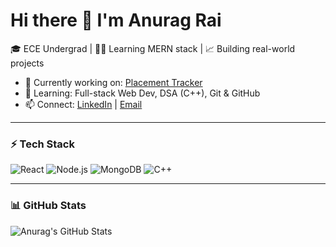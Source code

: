 
# Hi there 👋 I'm Anurag Rai

🎓 ECE Undergrad | 👨‍💻 Learning MERN stack | 📈 Building real-world projects

- 🔭 Currently working on: [Placement Tracker](https://github.com/raianurag18/placement-tracker)
- 🌱 Learning: Full-stack Web Dev, DSA (C++), Git & GitHub
- 📫 Connect: [LinkedIn](https://www.linkedin.com/in/raianurag18/) | [Email](mailto:your.email@example.com)

---

### ⚡ Tech Stack

![React](https://img.shields.io/badge/React-20232A?style=for-the-badge&logo=react)
![Node.js](https://img.shields.io/badge/Node.js-43853D?style=for-the-badge&logo=node.js)
![MongoDB](https://img.shields.io/badge/MongoDB-4EA94B?style=for-the-badge&logo=mongodb)
![C++](https://img.shields.io/badge/C++-00599C?style=for-the-badge&logo=c%2B%2B)

---

### 📊 GitHub Stats

![Anurag's GitHub Stats](https://github-readme-stats.vercel.app/api?username=raianurag18&show_icons=true&theme=tokyonight)


<!--
**raianurag18/raianurag18** is a ✨ _special_ ✨ repository because its `README.md` (this file) appears on your GitHub profile.

Here are some ideas to get you started:

- 🔭 I’m currently working on ...
- 🌱 I’m currently learning ...
- 👯 I’m looking to collaborate on ...
- 🤔 I’m looking for help with ...
- 💬 Ask me about ...
- 📫 How to reach me: ...
- 😄 Pronouns: ...
- ⚡ Fun fact: ...
-->
